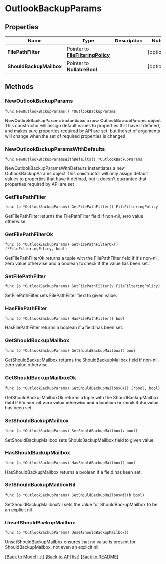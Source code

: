# OutlookBackupParams

## Properties

Name | Type | Description | Notes
------------ | ------------- | ------------- | -------------
**FilePathFilter** | Pointer to [**FileFilteringPolicy**](FileFilteringPolicy.md) |  | [optional] 
**ShouldBackupMailbox** | Pointer to **NullableBool** |  | [optional] 

## Methods

### NewOutlookBackupParams

`func NewOutlookBackupParams() *OutlookBackupParams`

NewOutlookBackupParams instantiates a new OutlookBackupParams object
This constructor will assign default values to properties that have it defined,
and makes sure properties required by API are set, but the set of arguments
will change when the set of required properties is changed

### NewOutlookBackupParamsWithDefaults

`func NewOutlookBackupParamsWithDefaults() *OutlookBackupParams`

NewOutlookBackupParamsWithDefaults instantiates a new OutlookBackupParams object
This constructor will only assign default values to properties that have it defined,
but it doesn't guarantee that properties required by API are set

### GetFilePathFilter

`func (o *OutlookBackupParams) GetFilePathFilter() FileFilteringPolicy`

GetFilePathFilter returns the FilePathFilter field if non-nil, zero value otherwise.

### GetFilePathFilterOk

`func (o *OutlookBackupParams) GetFilePathFilterOk() (*FileFilteringPolicy, bool)`

GetFilePathFilterOk returns a tuple with the FilePathFilter field if it's non-nil, zero value otherwise
and a boolean to check if the value has been set.

### SetFilePathFilter

`func (o *OutlookBackupParams) SetFilePathFilter(v FileFilteringPolicy)`

SetFilePathFilter sets FilePathFilter field to given value.

### HasFilePathFilter

`func (o *OutlookBackupParams) HasFilePathFilter() bool`

HasFilePathFilter returns a boolean if a field has been set.

### GetShouldBackupMailbox

`func (o *OutlookBackupParams) GetShouldBackupMailbox() bool`

GetShouldBackupMailbox returns the ShouldBackupMailbox field if non-nil, zero value otherwise.

### GetShouldBackupMailboxOk

`func (o *OutlookBackupParams) GetShouldBackupMailboxOk() (*bool, bool)`

GetShouldBackupMailboxOk returns a tuple with the ShouldBackupMailbox field if it's non-nil, zero value otherwise
and a boolean to check if the value has been set.

### SetShouldBackupMailbox

`func (o *OutlookBackupParams) SetShouldBackupMailbox(v bool)`

SetShouldBackupMailbox sets ShouldBackupMailbox field to given value.

### HasShouldBackupMailbox

`func (o *OutlookBackupParams) HasShouldBackupMailbox() bool`

HasShouldBackupMailbox returns a boolean if a field has been set.

### SetShouldBackupMailboxNil

`func (o *OutlookBackupParams) SetShouldBackupMailboxNil(b bool)`

 SetShouldBackupMailboxNil sets the value for ShouldBackupMailbox to be an explicit nil

### UnsetShouldBackupMailbox
`func (o *OutlookBackupParams) UnsetShouldBackupMailbox()`

UnsetShouldBackupMailbox ensures that no value is present for ShouldBackupMailbox, not even an explicit nil

[[Back to Model list]](../README.md#documentation-for-models) [[Back to API list]](../README.md#documentation-for-api-endpoints) [[Back to README]](../README.md)


